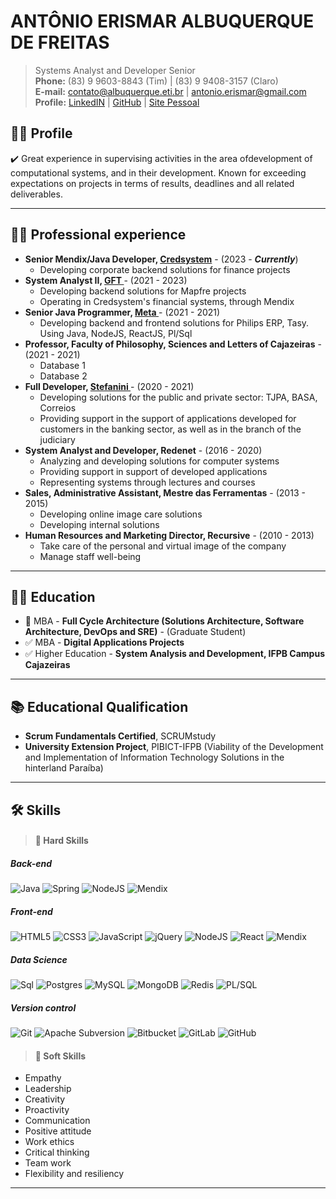 # ANTÔNIO ERISMAR ALBUQUERQUE DE FREITAS

> Systems Analyst and Developer Senior  
**Phone:** (83) 9 9603-8843 (Tim) | (83) 9 9408-3157 (Claro)  
**E-mail:** contato@albuquerque.eti.br | antonio.erismar@gmail.com  
**Profile:** [LinkedIN](https://br.linkedin.com/in/antonioerismar) | [GitHub](https://github.com/devAlbuquerque) | [Site Pessoal](http://www.albuquerque.eti.br/)  
  
## 👨‍💻 Profile

✔️ Great experience in supervising activities in the area of ​​development of computational systems, and in their development. Known for exceeding expectations on projects in terms of results, deadlines and all related deliverables.

---

## 👨‍💼 Professional experience

* **Senior Mendix/Java Developer, [Credsystem](https://www.credsystem.com.br/)** - (2023 - ***Currently***)
  * Developing corporate backend solutions for finance projects
* **System Analyst II, [ GFT ](https://www.gft.com/br/pt)** - (2021 - 2023)
  * Developing backend solutions for Mapfre projects
  * Operating in Credsystem's financial systems, through Mendix
* **Senior Java Programmer, [ Meta ](https://www.meta.com.br/)** - (2021 - 2021)
  * Developing backend and frontend solutions for Philips ERP, Tasy. Using Java, NodeJS, ReactJS, Pl/Sql
* **Professor, Faculty of Philosophy, Sciences and Letters of Cajazeiras** - (2021 - 2021)
  * Database 1
  * Database 2
* **Full Developer, [ Stefanini ](https://stefanini.com/pt-br)** - (2020 - 2021)
  * Developing solutions for the public and private sector: TJPA, BASA, Correios
  * Providing support in the support of applications developed for customers in the banking sector, as well as in the branch of the judiciary
* **System Analyst and Developer, Redenet** - (2016 - 2020)
  * Analyzing and developing solutions for computer systems
  * Providing support in support of developed applications
  * Representing systems through lectures and courses
* **Sales, Administrative Assistant, Mestre das Ferramentas** - (2013 - 2015)
  * Developing online image care solutions
  * Developing internal solutions
* **Human Resources and Marketing Director, Recursive** - (2010 - 2013)
  * Take care of the personal and virtual image of the company
  * Manage staff well-being

---

## 👨‍🎓 Education

* 🔳 MBA - **Full Cycle Architecture (Solutions Architecture, Software Architecture, DevOps and SRE)** - (Graduate Student)
* ✅ MBA - **Digital Applications Projects** 
* ✅ Higher Education - **System Analysis and Development, IFPB Campus Cajazeiras**

---

## 📚 Educational Qualification

* **Scrum Fundamentals Certified**, SCRUMstudy
* **University Extension Project**, PIBICT-IFPB (Viability of the Development and Implementation of Information Technology Solutions in the hinterland Paraíba)

---

## 🛠 Skills

> #### 💪 Hard Skills

##### **Back-end**

![Java](https://img.shields.io/badge/java-%23ED8B00.svg?style=for-the-badge&logo=java&logoColor=white) ![Spring](https://img.shields.io/badge/spring-%236DB33F.svg?style=for-the-badge&logo=spring&logoColor=white) ![NodeJS](https://img.shields.io/badge/node.js-6DA55F?style=for-the-badge&logo=node.js&logoColor=white) ![Mendix](https://img.shields.io/badge/-mx%20Mendix-%230079C1?style=for-the-badge)

##### **Front-end**

![HTML5](https://img.shields.io/badge/html5-%23E34F26.svg?style=for-the-badge&logo=html5&logoColor=white) ![CSS3](https://img.shields.io/badge/css3-%231572B6.svg?style=for-the-badge&logo=css3&logoColor=white) ![JavaScript](https://img.shields.io/badge/javascript-%23323330.svg?style=for-the-badge&logo=javascript&logoColor=%23F7DF1E) ![jQuery](https://img.shields.io/badge/jquery-%230769AD.svg?style=for-the-badge&logo=jquery&logoColor=white) ![NodeJS](https://img.shields.io/badge/node.js-6DA55F?style=for-the-badge&logo=node.js&logoColor=white) ![React](https://img.shields.io/badge/react-%2320232a.svg?style=for-the-badge&logo=react&logoColor=%2361DAFB) ![Mendix](https://img.shields.io/badge/-mx%20Mendix-%230079C1?style=for-the-badge)

##### **Data Science**

![Sql](https://img.shields.io/badge/SQL-07405E?style=for-the-badge&logo=sqlite&logoColor=white) ![Postgres](https://img.shields.io/badge/postgres-%23316192.svg?style=for-the-badge&logo=postgresql&logoColor=white) ![MySQL](https://img.shields.io/badge/mysql-%2300f.svg?style=for-the-badge&logo=mysql&logoColor=white) ![MongoDB](https://img.shields.io/badge/MongoDB-%234ea94b.svg?style=for-the-badge&logo=mongodb&logoColor=white) ![Redis](https://img.shields.io/badge/redis-%23DD0031.svg?style=for-the-badge&logo=redis&logoColor=white) ![PL/SQL](https://img.shields.io/badge/PL/SQL-F80000?style=for-the-badge&logo=oracle&logoColor=white)

##### **Version control**

![Git](https://img.shields.io/badge/git-%23F05033.svg?style=for-the-badge&logo=git&logoColor=white) ![Apache Subversion](https://img.shields.io/badge/subversion-%23809CC9.svg?style=for-the-badge&logo=subversion&logoColor=white) ![Bitbucket](https://img.shields.io/badge/bitbucket-%230047B3.svg?style=for-the-badge&logo=bitbucket&logoColor=white) ![GitLab](https://img.shields.io/badge/gitlab-%23181717.svg?style=for-the-badge&logo=gitlab&logoColor=white) ![GitHub](https://img.shields.io/badge/github-%23121011.svg?style=for-the-badge&logo=github&logoColor=white)

> #### 💖 Soft Skills

* Empathy
* Leadership
* Creativity
* Proactivity
* Communication
* Positive attitude
* Work ethics
* Critical thinking
* Team work
* Flexibility and resiliency

---
